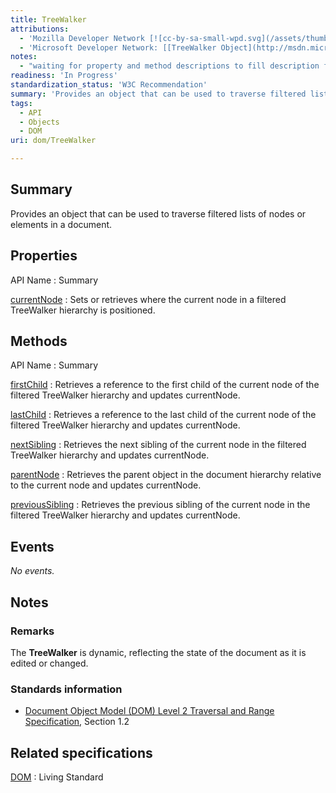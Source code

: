 ```yaml
---
title: TreeWalker
attributions:
  - 'Mozilla Developer Network [![cc-by-sa-small-wpd.svg](/assets/thumb/8/8c/cc-by-sa-small-wpd.svg/120px-cc-by-sa-small-wpd.svg.png)](http://creativecommons.org/licenses/by-sa/3.0/us/): [[TreeWalker](https://developer.mozilla.org/en-US/docs/Web/API/TreeWalker) Article]'
  - 'Microsoft Developer Network: [[TreeWalker Object](http://msdn.microsoft.com/en-us/library/ie/ff974360(v=vs.85).aspx) Article]'
notes:
  - "waiting for property and method descriptions to fill description fields... Not sure if all properties and methods have been listed.\nMissing document.createTreeWalker method."
readiness: 'In Progress'
standardization_status: 'W3C Recommendation'
summary: 'Provides an object that can be used to traverse filtered lists of nodes or elements in a document.'
tags:
  - API
  - Objects
  - DOM
uri: dom/TreeWalker

---
```

## Summary

Provides an object that can be used to traverse filtered lists of nodes or elements in a document.

## Properties

API Name
:   Summary

[currentNode](/dom/TreeWalker/currentNode)
:   Sets or retrieves where the current node in a filtered TreeWalker hierarchy is positioned.

## Methods

API Name
:   Summary

[firstChild](/dom/TreeWalker/firstChild)
:   Retrieves a reference to the first child of the current node of the filtered TreeWalker hierarchy and updates currentNode.

[lastChild](/dom/TreeWalker/lastChild)
:   Retrieves a reference to the last child of the current node of the filtered TreeWalker hierarchy and updates currentNode.

[nextSibling](/dom/TreeWalker/nextSibling)
:   Retrieves the next sibling of the current node in the filtered TreeWalker hierarchy and updates currentNode.

[parentNode](/dom/TreeWalker/parentNode)
:   Retrieves the parent object in the document hierarchy relative to the current node and updates currentNode.

[previousSibling](/dom/TreeWalker/previousSibling)
:   Retrieves the previous sibling of the current node in the filtered TreeWalker hierarchy and updates currentNode.

## Events

*No events.*

## Notes

### Remarks

The **TreeWalker** is dynamic, reflecting the state of the document as it is edited or changed.

### Standards information

-   [Document Object Model (DOM) Level 2 Traversal and Range Specification](http://go.microsoft.com/fwlink/p/?linkid=182712), Section 1.2

## Related specifications

[DOM](http://dom.spec.whatwg.org/#treeWalker)
:   Living Standard
